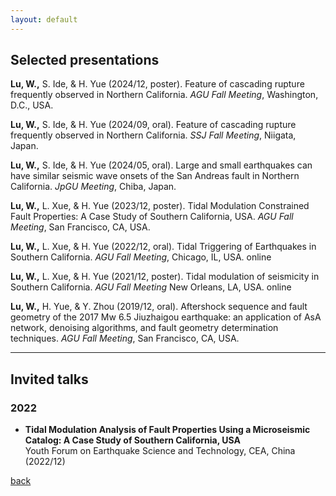 ```yaml
---
layout: default
---
```

## Selected presentations
**Lu, W.,** S. Ide, & H. Yue (2024/12, poster). Feature of cascading rupture frequently observed in Northern California. *AGU Fall Meeting*, Washington, D.C., USA.

**Lu, W.,** S. Ide, & H. Yue (2024/09, oral). Feature of cascading rupture frequently observed in Northern California. *SSJ Fall Meeting*, Niigata, Japan.

**Lu, W.,** S. Ide, & H. Yue (2024/05, oral). Large and small earthquakes can have similar seismic wave onsets of the San Andreas fault in Northern California. *JpGU Meeting*, Chiba, Japan.

**Lu, W.,** L. Xue, & H. Yue (2023/12, poster). Tidal Modulation Constrained Fault Properties: A Case Study of Southern California, USA. *AGU Fall Meeting*, San Francisco, CA, USA.

**Lu, W.,** L. Xue, & H. Yue (2022/12, oral). Tidal Triggering of Earthquakes in Southern California. *AGU Fall Meeting*, Chicago, IL, USA. online 

**Lu, W.,** L. Xue, & H. Yue (2021/12, poster). Tidal modulation of seismicity in Southern California. *AGU Fall Meeting* New Orleans, LA, USA. online 

**Lu, W.,** H. Yue, & Y. Zhou (2019/12, oral). Aftershock sequence and fault geometry of the 2017 Mw 6.5 Jiuzhaigou earthquake: an application of AsA network, denoising algorithms, and fault geometry determination techniques. *AGU Fall Meeting*, San Francisco, CA, USA.

* * *
## Invited talks

### 2022 
- **Tidal Modulation Analysis of Fault Properties Using a Microseismic Catalog: A Case Study of Southern California, USA**  
    Youth Forum on Earthquake Science and Technology, CEA, China (2022/12)  

[back](./)
